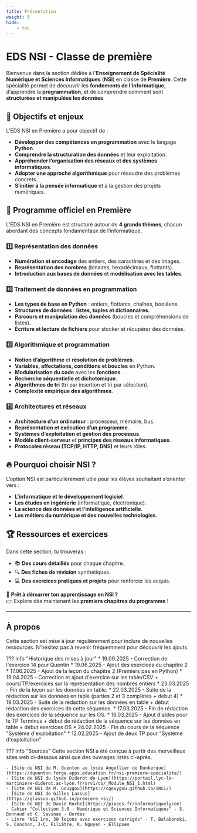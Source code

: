 ```yaml
---
title: Présentation
weight: 0
hide: 
    - toc
---
```


# EDS NSI - Classe de première

Bienvenue dans la section dédiée à l'**Enseignement de Spécialité Numérique et Sciences Informatiques** (**NSI**) en classe de **Première**. Cette spécialité permet de découvrir les **fondements de l’informatique**, d’apprendre la **programmation**, et de comprendre comment sont **structurées et manipulées les données**.

## 🔹 Objectifs et enjeux

L’EDS NSI en Première a pour objectif de :  

- **Développer des compétences en programmation** avec le langage **Python**.
- **Comprendre la structuration des données** et leur exploitation.
- **Appréhender l’organisation des réseaux et des systèmes informatiques**.
- **Adopter une approche algorithmique** pour résoudre des problèmes concrets.
- **S’initier à la pensée informatique** et à la gestion des projets numériques.

## 📌 Programme officiel en Première

L’EDS NSI en Première est structuré autour de **4 grands thèmes**, chacun abordant des concepts fondamentaux de l’informatique.

### **1️⃣ Représentation des données**
- **Numération et encodage** des entiers, des caractères et des images.
- **Représentation des nombres** (binaires, hexadécimaux, flottants).
- **Introduction aux bases de données** et **modélisation avec les tables**.

### **2️⃣ Traitement de données en programmation**
- **Les types de base en Python** : entiers, flottants, chaînes, booléens.
- **Structures de données** : **listes, tuples et dictionnaires**.
- **Parcours et manipulation des données** (boucles et compréhensions de listes).
- **Écriture et lecture de fichiers** pour stocker et récupérer des données.

### **3️⃣ Algorithmique et programmation**
- **Notion d’algorithme** et **résolution de problèmes**.
- **Variables, affectations, conditions et boucles** en Python.
- **Modularisation du code** avec les **fonctions**.
- **Recherche séquentielle et dichotomique**.
- **Algorithmes de tri** (tri par insertion et tri par sélection).
- **Complexité empirique des algorithmes**.

### **4️⃣ Architectures et réseaux**
- **Architecture d’un ordinateur** : processeur, mémoire, bus.
- **Représentation et exécution d’un programme**.
- **Systèmes d’exploitation et gestion des processus**.
- **Modèle client-serveur** et **principes des réseaux informatiques**.
- **Protocoles réseau (TCP/IP, HTTP, DNS)** et leurs rôles.

## 🔥 Pourquoi choisir NSI ?
L’option NSI est particulièrement utile pour les élèves souhaitant s’orienter vers :

- **L’informatique et le développement logiciel**.
- **Les études en ingénierie** (informatique, électronique).
- **La science des données et l’intelligence artificielle**.
- **Les métiers du numérique et des nouvelles technologies**.

## 🏆 Ressources et exercices
Dans cette section, tu trouveras : 

- 📚 **Des cours détaillés** pour chaque chapitre.
- 🔍 **Des fiches de révision** synthétiques.
- 💻 **Des exercices pratiques et projets** pour renforcer les acquis.

🚀 **Prêt à démarrer ton apprentissage en NSI ?**  
👉 Explore dès maintenant les **premiers chapitres du programme** !

---
## À propos
Cette section est mise à jour régulièrement pour inclure de nouvelles ressources. N'hésitez pas à revenir fréquemment pour découvrir les ajouts.

??? info "Historique des mises à jour"
    * 19.09.2025 - Correction de l'exercice 14 pour Quentin
    * 19.06.2025 - Ajout des exercices du chapitre 2
    * 17.06.2025 - Ajout de la leçon du chapitre 2 (Premiers pas en Python)
    * 19.04.2025 - Correction et ajout d'exercice sur les table/CSV + cours/TP/exercices sur la représentation des nombres entiers
    * 23.03.2025 - Fin de la leçon sur les données en table.
    * 22.03.2025 - Suite de la rédaction sur les données en table (parties 2 et 3 complètes + debut 4)
    * 19.03.2025 - Suite de la rédaction sur les données en table + début rédaction des exercices de cette séquence.
    * 17.03.2025 - Fin de rédaction des exercices de la séquence sur les OS.
    * 16.03.2025 - Ajout d'aides pour le TP Terminus + début de rédaction de la séquence sur les données en table + début exercices OS
    * 24.02.2025 - Fin du cours de la séquence "Système d'exploitation"
    * 12.02.2025 - Ajout de deux TP pour "Système d'exploitation"

??? info "Sources"
    Cette section NSI a été conçue à partir des merveilleux sites web ci-dessous ainsi que des ouvrages listés ci-après. 

    - [Site de NSI de M. Quenton au lycée Angellier de Dunkerque](https://dquenton.forge.apps.education.fr/nsi-premiere-specialite/)
    - [Site de NSI du lycée Diderot de Lyon](https://portail.lyc-la-martiniere-diderot.ac-lyon.fr/srv1/co/_Module_NSI_1.html)
    - [Site de NSI de M. Gouygou](https://cgouygou.github.io/1NSI/)
    - [Site de NSI de Gilles Lassus](https://glassus.github.io/premiere_nsi/)
    - [Site de NSI de David Roche](https://pixees.fr/informatiquelycee)
    - Cahier "Collection 3.0 - Numérique et Sciences Informatiques" - S. Bonnaud et C. Savinas - Bordas
    - Livre "NSI 1re, 30 leçons avec exercices corrigés" - T. Balabonski, S. Conchon, J-C. Filiâtre, K. Nguyen - Ellipses